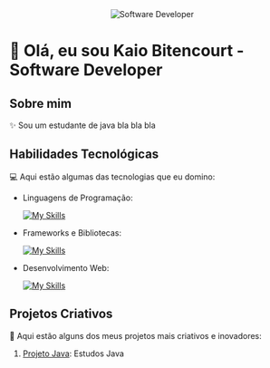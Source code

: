  <div align="center">
  <img src="https://files.tecnoblog.net/wp-content/uploads/2021/04/Qual-a-ordem-cronologica-dos-filmes-do-Batman-Deny-Freeman-Flickr.jpg" alt="Software Developer">
</div>

# 🚀 Olá, eu sou Kaio Bitencourt - Software Developer 

## Sobre mim

✨ Sou um estudante de java bla bla bla

## Habilidades Tecnológicas

💻 Aqui estão algumas das tecnologias que eu domino:

-  Linguagens de Programação: 

    [![My Skills](https://skillicons.dev/icons?i=java,javascript,kotlin)](https://skillicons.dev)
- Frameworks e Bibliotecas: 

    [![My Skills](https://skillicons.dev/icons?i=git,github)](https://skillicons.dev)
- Desenvolvimento Web:

    [![My Skills](https://skillicons.dev/icons?i=html,css)](https://skillicons.dev) 
## Projetos Criativos

🎨 Aqui estão alguns dos meus projetos mais criativos e inovadores:

1. [Projeto Java](https://github.com/Kaio-Bitencourt/Java): Estudos Java
